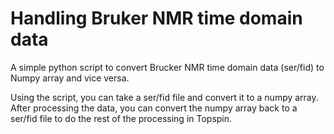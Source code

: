 # Handling Bruker NMR time domain data
A simple python script to convert Brucker NMR time domain data (ser/fid) to Numpy array and vice versa.

Using the script, you can take a ser/fid file and convert it to a numpy array. After processing the data, you can convert the numpy array back to a ser/fid file to do the rest of the processing in Topspin.